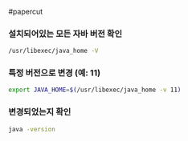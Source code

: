 #papercut 

### 설치되어있는 모든 자바 버전 확인
```bash
/usr/libexec/java_home -V
```
### 특정 버전으로 변경 (예: 11)
```bash
export JAVA_HOME=$(/usr/libexec/java_home -v 11)
```
### 변경되었는지 확인
```bash
java -version
```

